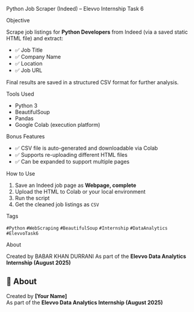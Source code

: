 Python Job Scraper (Indeed) – Elevvo Internship Task 6

Objective

Scrape job listings for **Python Developers** from Indeed (via a saved static HTML file) and extract:

- ✅ Job Title  
- ✅ Company Name  
- ✅ Location  
- ✅ Job URL

Final results are saved in a structured CSV format for further analysis.

Tools Used

- Python 3
- BeautifulSoup
- Pandas
- Google Colab (execution platform)

Bonus Features

- ✅ CSV file is auto-generated and downloadable via Colab
- ✅ Supports re-uploading different HTML files
- ✅ Can be expanded to support multiple pages

How to Use

1. Save an Indeed job page as **Webpage, complete**
2. Upload the HTML to Colab or your local environment
3. Run the script
4. Get the cleaned job listings as `CSV`

Tags

`#Python` `#WebScraping` `#BeautifulSoup` `#Internship` `#DataAnalytics` `#ElevvoTask6`

About

Created by BABAR KHAN DURRANI
As part of the **Elevvo Data Analytics Internship (August 2025)**

## 🙋 About

Created by **[Your Name]**  
As part of the **Elevvo Data Analytics Internship (August 2025)**
